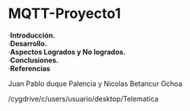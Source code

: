 # MQTT-Proyecto1


&centerdot;**Introducción.**<br>
&centerdot;**Desarrollo.**<br>
&centerdot;**Aspectos Logrados y No logrados.**<br>
&centerdot;**Conclusiones.**<br>
&centerdot;**Referencias**<br>


Juan Pablo duque Palencia y Nicolas Betancur Ochoa  


/cygdrive/c/users/usuario/desktop/Telematica